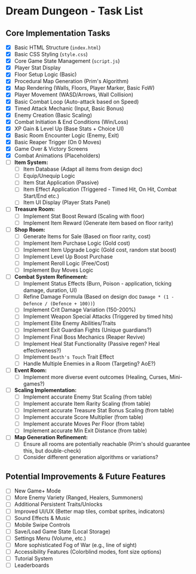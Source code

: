 # Dream Dungeon - Task List

## Core Implementation Tasks

- [x] Basic HTML Structure (`index.html`)
- [x] Basic CSS Styling (`style.css`)
- [x] Core Game State Management (`script.js`)
- [x] Player Stat Display
- [x] Floor Setup Logic (Basic)
- [x] Procedural Map Generation (Prim's Algorithm)
- [x] Map Rendering (Walls, Floors, Player Marker, Basic FoW)
- [x] Player Movement (WASD/Arrows, Wall Collision)
- [x] Basic Combat Loop (Auto-attack based on Speed)
- [x] Timed Attack Mechanic (Input, Basic Bonus)
- [x] Enemy Creation (Basic Scaling)
- [x] Combat Initiation & End Conditions (Win/Loss)
- [x] XP Gain & Level Up (Base Stats + Choice UI)
- [x] Basic Room Encounter Logic (Enemy, Exit)
- [x] Basic Reaper Trigger (On 0 Moves)
- [x] Game Over & Victory Screens
- [x] Combat Animations (Placeholders)
- [ ] **Item System:**
    - [ ] Item Database (Adapt all items from design doc)
    - [ ] Equip/Unequip Logic
    - [ ] Item Stat Application (Passive)
    - [ ] Item Effect Application (Triggered - Timed Hit, On Hit, Combat Start/End etc.)
    - [ ] Item UI Display (Player Stats Panel)
- [ ] **Treasure Room:**
    - [ ] Implement Stat Boost Reward (Scaling with floor)
    - [ ] Implement Item Reward (Generate item based on floor rarity)
- [ ] **Shop Room:**
    - [ ] Generate Items for Sale (Based on floor rarity, cost)
    - [ ] Implement Item Purchase Logic (Gold cost)
    - [ ] Implement Item Upgrade Logic (Gold cost, random stat boost)
    - [ ] Implement Level Up Boost Purchase
    - [ ] Implement Reroll Logic (Free/Cost)
    - [ ] Implement Buy Moves Logic
- [ ] **Combat System Refinement:**
    - [ ] Implement Status Effects (Burn, Poison - application, ticking damage, duration, UI)
    - [ ] Refine Damage Formula (Based on design doc `Damage * (1 - Defence / (Defence + 100))`)
    - [ ] Implement Crit Damage Variation (150-200%)
    - [ ] Implement Weapon Special Attacks (Triggered by timed hits)
    - [ ] Implement Elite Enemy Abilities/Traits
    - [ ] Implement Exit Guardian Fights (Unique guardians?)
    - [ ] Implement Final Boss Mechanics (Reaper Revive)
    - [ ] Implement Heal Stat Functionality (Passive regen? Heal effectiveness?)
    - [ ] Implement `Death's Touch` Trait Effect
    - [ ] Handle Multiple Enemies in a Room (Targeting? AoE?)
- [ ] **Event Room:**
    - [ ] Implement more diverse event outcomes (Healing, Curses, Mini-games?)
- [ ] **Scaling Implementation:**
    - [ ] Implement accurate Enemy Stat Scaling (from table)
    - [ ] Implement accurate Item Rarity Scaling (from table)
    - [ ] Implement accurate Treasure Stat Bonus Scaling (from table)
    - [ ] Implement accurate Score Multiplier (from table)
    - [ ] Implement accurate Moves Per Floor (from table)
    - [ ] Implement accurate Min Exit Distance (from table)
- [ ] **Map Generation Refinement:**
    - [ ] Ensure all rooms are potentially reachable (Prim's should guarantee this, but double-check)
    - [ ] Consider different generation algorithms or variations?

## Potential Improvements & Future Features

- [ ] New Game+ Mode
- [ ] More Enemy Variety (Ranged, Healers, Summoners)
- [ ] Additional Persistent Traits/Unlocks
- [ ] Improved UI/UX (Better map tiles, combat sprites, indicators)
- [ ] Sound Effects & Music
- [ ] Mobile Swipe Controls
- [ ] Save/Load Game State (Local Storage)
- [ ] Settings Menu (Volume, etc.)
- [ ] More sophisticated Fog of War (e.g., line of sight)
- [ ] Accessibility Features (Colorblind modes, font size options)
- [ ] Tutorial System
- [ ] Leaderboards 